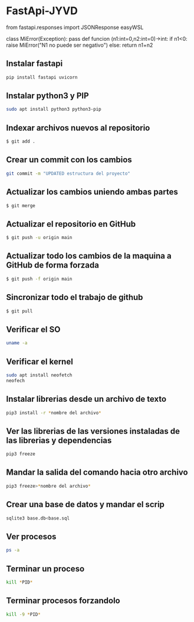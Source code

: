 # FastApi-JYVD

from fastapi.responses import JSONResponse
easyWSL

class MiError(Exception):
    pass
def funcion (n1:int=0,n2:int=0)->int:
    if n1<0:
        raise MiError("N1 no puede ser negativo")
    else:
        return n1+n2

## Instalar fastapi 
```bash
pip install fastapi uvicorn
```

## Instalar python3 y PIP
```bash
sudo apt install python3 python3-pip
```

## Indexar archivos nuevos al repositorio
```bash
$ git add .
```

## Crear un commit con los cambios
```bash
git commit -m "UPDATED estructura del proyecto"
```

## Actualizar los cambios uniendo ambas partes
```bash
$ git merge
```

## Actualizar el repositorio en GitHub
```bash
$ git push -u origin main
```

## Actualizar todo los cambios de la maquina a GitHub de forma forzada

```bash
$ git push -f origin main
```
## Sincronizar todo el trabajo de github

```bash
$ git pull
```



## Verificar el SO

```bash
uname -a
```

## Verificar el kernel

```bash
sudo apt install neofetch
neofech
```
## Instalar librerias desde un archivo de texto

```bash
pip3 install -r *nombre del archivo*
```

## Ver las librerias de las versiones instaladas de las librerias y dependencias

```bash
pip3 freeze
```

## Mandar la salida del comando hacia otro archivo

```bash
pip3 freeze>*nombre del archivo*
```

## Crear una base de datos y mandar el scrip

```bash
sqlite3 base.db<base.sql
```
## Ver procesos

```bash
ps -a
```

## Terminar un proceso

```bash
kill *PID*
```
## Terminar procesos forzandolo

```bash
kill -9 *PID*
```